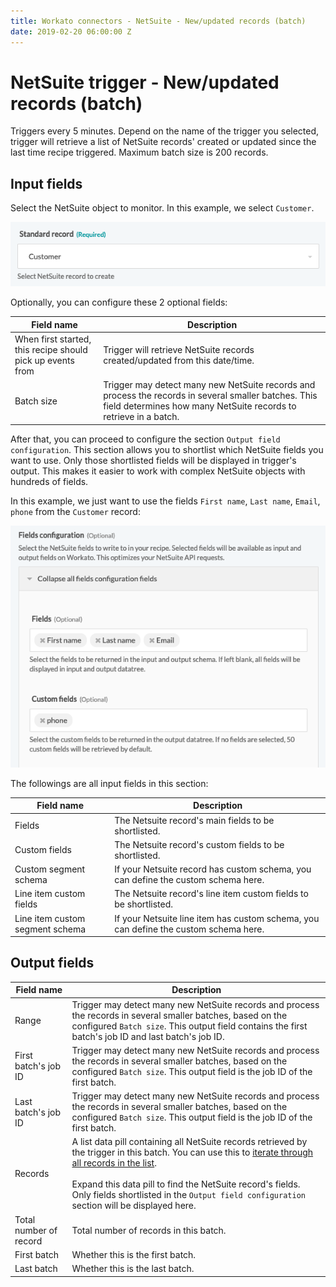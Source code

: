 ```yaml
---
title: Workato connectors - NetSuite - New/updated records (batch)
date: 2019-02-20 06:00:00 Z
---
```


# NetSuite trigger - New/updated records (batch)

Triggers every 5 minutes. Depend on the name of the trigger you selected, trigger will retrieve a list of NetSuite records' created or updated since the last time recipe triggered. Maximum batch size is 200 records.

## Input fields
Select the NetSuite object to monitor. In this example, we select `Customer`.

![Select Netsuite record](/assets/images/connectors/netsuite/standard-record.png)

Optionally, you can configure these 2 optional fields:

| Field name | Description |
|---|---|
| When first started, this recipe should pick up events from | Trigger will retrieve NetSuite records created/updated from this date/time. |
| Batch size | Trigger may detect many new NetSuite records and process the records in several smaller batches. This field determines how many NetSuite records to retrieve in a batch. |

After that, you can proceed to configure the section `Output field configuration`. This section allows you to shortlist which NetSuite fields you want to use. Only those shortlisted fields will be displayed in trigger's output. This makes it easier to work with complex NetSuite objects with hundreds of fields.

In this example, we just want to use the fields `First name`, `Last name`, `Email`, `phone` from the `Customer` record:

![Field configuration](/assets/images/connectors/netsuite/field-config.png)

The followings are all input fields in this section:

| Field name | Description |
|---|---|
| Fields | The Netsuite record's main fields to be shortlisted. |
| Custom fields | The Netsuite record's custom fields to be shortlisted. |
| Custom segment schema | If your Netsuite record has custom schema, you can define the custom schema here. |
| Line item custom fields | The Netsuite record's line item custom fields to be shortlisted. |
| Line item custom segment schema | If your Netsuite line item has custom schema, you can define the custom schema here. |

## Output fields

| Field name | Description |
|---|---|
| Range | Trigger may detect many new NetSuite records and process the records in several smaller batches, based on the configured `Batch size`. This output field contains the first batch's job ID and last batch's job ID. |
| First batch's job ID | Trigger may detect many new NetSuite records and process the records in several smaller batches, based on the configured `Batch size`. This output field is the job ID of the first batch. |
| Last batch's job ID | Trigger may detect many new NetSuite records and process the records in several smaller batches, based on the configured `Batch size`. This output field is the job ID of the first batch. |
| Records | A list data pill containing all NetSuite records retrieved by the trigger in this batch. You can use this to [iterate through all records in the list](/features/list-management.md).<br><br>Expand this data pill to find the NetSuite record's fields. Only fields shortlisted in the `Output field configuration` section will be displayed here. |
| Total number of record | Total number of records in this batch. |
| First batch | Whether this is the first batch. |
| Last batch | Whether this is the last batch. |
